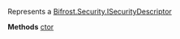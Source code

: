 Represents a [Bifrost.Security.ISecurityDescriptor](Bifrost.Security.ISecurityDescriptor)

**Methods**
[ctor](Bifrost.Security.BaseSecurityDescriptor.ctor)
